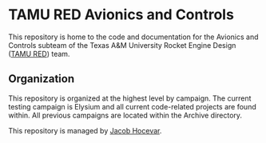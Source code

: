 # TAMU RED Avionics and Controls

This repository is home to the code and documentation for the Avionics and Controls subteam of the Texas A&M University Rocket Engine Design (<a href="https://www.tamured.space/">TAMU RED</a>) team.

## Organization

This repository is organized at the highest level by campaign. The current testing campaign is Elysium and all current code-related projects are found within. All previous campaigns are located within the Archive directory.

This repository is managed by <a href="https://github.com/Jacob-Hocevar">Jacob Hocevar</a>.
